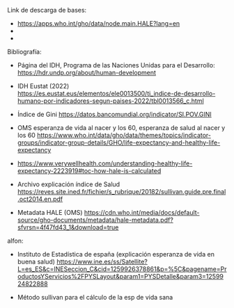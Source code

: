 Link de descarga de bases:

- https://apps.who.int/gho/data/node.main.HALE?lang=en
-
-

Bibliografía:

- Página del IDH, Programa de las Naciones Unidas para el Desarrollo: https://hdr.undp.org/about/human-development

- IDH Eustat (2022)  https://es.eustat.eus/elementos/ele0013500/ti_indice-de-desarrollo-humano-por-indicadores-segun-paises-2022/tbl0013566_c.html

- Índice de Gini https://datos.bancomundial.org/indicator/SI.POV.GINI

- OMS esperanza de vida al nacer y los 60, esperanza de salud al nacer y los 60 https://www.who.int/data/gho/data/themes/topics/indicator-groups/indicator-group-details/GHO/life-expectancy-and-healthy-life-expectancy

- https://www.verywellhealth.com/understanding-healthy-life-expectancy-2223919#toc-how-hale-is-calculated

- Archivo explicación índice de Salud https://reves.site.ined.fr/fichier/s_rubrique/20182/sullivan.guide.pre.final.oct2014.en.pdf

- Metadata HALE (OMS) https://cdn.who.int/media/docs/default-source/gho-documents/metadata/hale-metadata.pdf?sfvrsn=4f47fd43_1&download=true

alfon:

- Instituto de Estadística de españa (explicación esperanza de vida en buena salud) https://www.ine.es/ss/Satellite?L=es_ES&c=INESeccion_C&cid=1259926378861&p=%5C&pagename=ProductosYServicios%2FPYSLayout&param1=PYSDetalle&param3=1259924822888

- Método sullivan para el cálculo de la esp de vida sana 